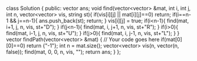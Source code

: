 # 
class Solution {
  public:
    vector<string> ans;
    void find(vector<vector<int>> &mat, int i, int j, int n, vector<vector<bool>> vis, string st){
        if(vis[i][j] || mat[i][j]==0)
            return;
        if(i==n-1 && j==n-1){
            ans.push_back(st);
            return;
        }
        vis[i][j] = true;
        if(i<n-1){
            find(mat, i+1, j, n, vis, st+"D");
        }
        if(j<n-1){
            find(mat, i, j+1, n, vis, st+"R");
        }
        if(i>0){
            find(mat, i-1, j, n, vis, st+"U");
        }
        if(j>0){
            find(mat, i, j-1, n, vis, st+"L");
        }
    }
    vector<string> findPath(vector<vector<int>> &mat) {
        // Your code goes here
        if(mat[0][0]==0)
            return {"-1"};
        int n = mat.size();
        vector<vector<bool>> vis(n, vector<bool>(n, false));
        find(mat, 0, 0, n, vis, "");
        return ans;
    }
};
